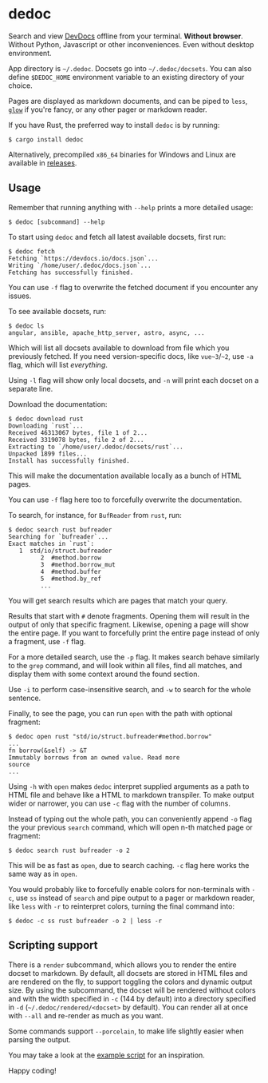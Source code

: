 # dedoc

Search and view [DevDocs](https://devdocs.io/) offline from your terminal.
**Without browser**. Without Python, Javascript or other inconveniences. Even
without desktop environment.

App directory is `~/.dedoc`. Docsets go into `~/.dedoc/docsets`. You can also
define `$DEDOC_HOME` environment variable to an existing directory of your
choice.

Pages are displayed as markdown documents, and can be piped to `less`,
[`glow`](https://github.com/charmbracelet/glow) if you're fancy, or any other
pager or markdown reader.

If you have Rust, the preferred way to install `dedoc` is by running:
```console
$ cargo install dedoc
```

Alternatively, precompiled `x86_64` binaries for Windows and Linux are
available in [releases](https://github.com/toiletbril/dedoc/releases).

## Usage

Remember that running anything with `--help` prints a more detailed usage:
 ```console
 $ dedoc [subcommand] --help
 ```

To start using `dedoc` and fetch all latest available docsets, first run:
```console
$ dedoc fetch
Fetching `https://devdocs.io/docs.json`...
Writing `/home/user/.dedoc/docs.json`...
Fetching has successfully finished.
```

You can use `-f` flag to overwrite the fetched document if you encounter any
issues.

 To see available docsets, run:
```console
$ dedoc ls
angular, ansible, apache_http_server, astro, async, ...
```

Which will list all docsets available to download from file which you
previously fetched. If you need version-specific docs, like `vue~3`/`~2`, use
`-a` flag, which will list *everything*.

Using `-l` flag will show only local docsets, and `-n` will print each docset
on a separate line.

Download the documentation:
```console
$ dedoc download rust
Downloading `rust`...
Received 46313067 bytes, file 1 of 2...
Received 3319078 bytes, file 2 of 2...
Extracting to `/home/user/.dedoc/docsets/rust`...
Unpacked 1899 files...
Install has successfully finished.
```

This will make the documentation available locally as a bunch of HTML pages.

You can use `-f` flag here too to forcefully overwrite the documentation.

To search, for instance, for `BufReader` from `rust`, run:
```console
$ dedoc search rust bufreader
Searching for `bufreader`...
Exact matches in `rust`:
   1  std/io/struct.bufreader
         2  #method.borrow
         3  #method.borrow_mut
         4  #method.buffer
         5  #method.by_ref
         ...
```

You will get search results which are pages that match your query.

Results that start with `#` denote fragments. Opening them will result in the
output of only that specific fragment. Likewise, opening a page will show the
entire page. If you want to forcefully print the entire page instead of only a
fragment, use `-f` flag.

For a more detailed search, use the `-p` flag. It makes search behave similarly
to the `grep` command, and will look within all files, find all matches, and
display them with some context around the found section.

Use `-i` to perform case-insensitive search, and `-w` to search for the whole
sentence.

Finally, to see the page, you can run `open` with the path with optional
fragment:
```console
$ dedoc open rust "std/io/struct.bufreader#method.borrow"
...
fn borrow(&self) -> &T
Immutably borrows from an owned value. Read more
source
...
```

Using `-h` with `open` makes `dedoc` interpret supplied arguments as a path to
HTML file and behave like a HTML to markdown transpiler. To make output wider or
narrower, you can use `-c` flag with the number of columns.

Instead of typing out the whole path, you can conveniently append `-o` flag the
your previous `search` command, which will open n-th matched page or fragment:
```console
$ dedoc search rust bufreader -o 2
```

This will be as fast as `open`, due to search caching. `-c` flag here works the
same way as in `open`.

You would probably like to forcefully enable colors for non-terminals with `-c`,
use `ss` instead of `search` and pipe output to a pager or markdown reader, like
`less` with `-r` to reinterpret colors, turning the final command into:
```console
$ dedoc -c ss rust bufreader -o 2 | less -r
```

## Scripting support

There is a `render` subcommand, which allows you to render the entire docset to
markdown. By default, all docsets are stored in HTML files and are rendered on
the fly, to support toggling the colors and dynamic output size. By using the
subcommand, the docset will be rendered without colors and with the width
specified in `-c` (144 by default) into a directory specified in `-d`
(`~/.dedoc/rendered/<docset>` by default). You can render all at once with `--all`
and re-render as much as you want.

Some commands support `--porcelain`, to make life slightly easier when parsing
the output.

You may take a look at the [example script](./dedoc-fzf.sh) for an inspiration.

Happy coding!
